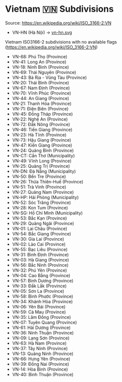 # Vietnam 🇻🇳 Subdivisions

Source: https://en.wikipedia.org/wiki/ISO_3166-2:VN

* VN-HN (Hà Nội) -> [vn-hn.svg](https://github.com/amckenna41/iso3166-flag-icons/blob/main/iso3166-2-icons/VN/vn-hn.svg)

Vietnam ISO3166-2 subdivisions with no available flags (https://en.wikipedia.org/wiki/ISO_3166-2:VN)

* VN-68: Phú Thọ (Province)
* VN-41: Long An (Province)
* VN-18: Ninh Bình (Province)
* VN-69: Thái Nguyên (Province)
* VN-43: Bà Rịa - Vũng Tàu (Province)
* VN-20: Thái Bình (Province)
* VN-67: Nam Định (Province)
* VN-70: Vĩnh Phúc (Province)
* VN-44: An Giang (Province)
* VN-21: Thanh Hóa (Province)
* VN-71: Điện Biên (Province)
* VN-45: Đồng Tháp (Province)
* VN-22: Nghệ An (Province)
* VN-72: Đắk Nông (Province)
* VN-46: Tiền Giang (Province)
* VN-23: Hà Tĩnh (Province)
* VN-73: Hậu Giang (Province)
* VN-47: Kiến Giang (Province)
* VN-24: Quảng Bình (Province)
* VN-CT: Cần Thơ (Municipality)
* VN-49: Vĩnh Long (Province)
* VN-25: Quảng Trị (Province)
* VN-DN: Đà Nẵng (Municipality)
* VN-50: Bến Tre (Province)
* VN-26: Thừa Thiên-Huế (Province)
* VN-51: Trà Vinh (Province)
* VN-27: Quảng Nam (Province)
* VN-HP: Hải Phòng (Municipality)
* VN-52: Sóc Trăng (Province)
* VN-28: Kon Tum (Province)
* VN-SG: Hồ Chí Minh (Municipality)
* VN-53: Bắc Kạn (Province)
* VN-29: Quảng Ngãi (Province)
* VN-01: Lai Châu (Province)
* VN-54: Bắc Giang (Province)
* VN-30: Gia Lai (Province)
* VN-02: Lào Cai (Province)
* VN-55: Bạc Liêu (Province)
* VN-31: Bình Định (Province)
* VN-03: Hà Giang (Province)
* VN-56: Bắc Ninh (Province)
* VN-32: Phú Yên (Province)
* VN-04: Cao Bằng (Province)
* VN-57: Bình Dương (Province)
* VN-33: Đắk Lắk (Province)
* VN-05: Sơn La (Province)
* VN-58: Bình Phước (Province)
* VN-34: Khánh Hòa (Province)
* VN-06: Yên Bái (Province)
* VN-59: Cà Mau (Province)
* VN-35: Lâm Đồng (Province)
* VN-07: Tuyên Quang (Province)
* VN-61: Hải Dương (Province)
* VN-36: Ninh Thuận (Province)
* VN-09: Lạng Sơn (Province)
* VN-63: Hà Nam (Province)
* VN-37: Tây Ninh (Province)
* VN-13: Quảng Ninh (Province)
* VN-66: Hưng Yên (Province)
* VN-39: Đồng Nai (Province)
* VN-14: Hòa Bình (Province)
* VN-40: Bình Thuận (Province)